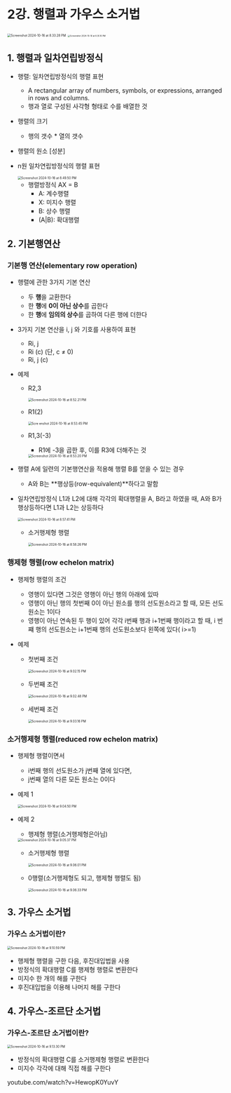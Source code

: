 # 2강. 행렬과 가우스 소거법

<img src="./assets/Screenshot 2024-10-16 at 8.33.28 PM.png" alt="Screenshot 2024-10-16 at 8.33.28 PM" style="zoom:50%;" />

<img src="./assets/Screenshot 2024-10-16 at 8.35.16 PM.png" alt="Screenshot 2024-10-16 at 8.35.16 PM" style="zoom:33%;" />



## 1. 행렬과 일차연립방정식

- 행렬: 일차연립방정식의 행렬 표현

  - A rectangular array of numbers, symbols, or expressions, arranged in rows and columns. 
  - 행과 열로 구성된 사각형 형태로 수를 배열한 것

- 행렬의 크기

  - 행의 갯수 * 열의 갯수

- 행렬의 원소 [성분]

- n원 일차연립방정식의 행렬 표현

  <img src="./assets/Screenshot 2024-10-16 at 8.49.50 PM.png" alt="Screenshot 2024-10-16 at 8.49.50 PM" style="zoom:50%;" />

  - 행렬방정식  AX = B
    - A: 계수행렬
    - X: 미지수 행렬
    - B: 상수 행렬
    - (A|B): 확대행렬



## 2. 기본행연산

### 기본행 연산(elementary row operation)

- 행렬에 관한 3가지 기본 연산

  - 두 **행**을 교환한다
  - 한 **행**에 **0이 아닌 상수**를 곱한다
  - 한 **행**에 **임의의 상수**를 곱하여 다른 행에 더한다

- 3가지 기본 연산을 i, j 와 기호를 사용하여 표현

  - Ri, j
  - Ri (c) (단, c ≠ 0)
  - Ri, j (c)

- 예제

  - R2,3

    <img src="./assets/Screenshot 2024-10-16 at 8.52.21 PM.png" alt="Screenshot 2024-10-16 at 8.52.21 PM" style="zoom:50%;" />

  - R1(2)

    <img src="./assets/Screenshot 2024-10-16 at 8.53.45 PM.png" alt="Scre enshot 2024-10-16 at 8.53.45 PM" style="zoom:50%;" />

  - R1,3(-3)

    - R1에 -3을 곱한 후, 이를 R3에 더해주는 것

    <img src="./assets/Screenshot 2024-10-16 at 8.53.20 PM.png" alt="Screenshot 2024-10-16 at 8.53.20 PM" style="zoom:50%;" />

- 행렬 A에 일련의 기본행연산을 적용해 행렬 B를 얻을 수 있는 경우

  - A와 B는 **행상등(row-equivalent)**하다고 말함

- 일차연립방정식 L1과 L2에 대해 각각의 확대행렬을 A, B라고 하였을 때, A와 B가 행상등하다면 L1과 L2는 상등하다

  <img src="./assets/Screenshot 2024-10-16 at 8.57.41 PM.png" alt="Screenshot 2024-10-16 at 8.57.41 PM" style="zoom:50%;" />

  - 소거행제형 행렬

    <img src="./assets/Screenshot 2024-10-16 at 8.58.26 PM.png" alt="Screenshot 2024-10-16 at 8.58.26 PM" style="zoom:50%;" />



### 행제형 행렬(row echelon matrix)

- 행제형 행렬의 조건

  - 영행이 있다면 그것은 영행이 아닌 행의 아래에 있따
  - 영행이 아닌 행의 첫번째 0이 아닌 원소를 행의 선도원소라고 할 때, 모든 선도원소는 1이다
  - 영행이 아닌 연속된 두 행이 있어 각각 i번째 행과 i+1번째 행이라고 할 때, i 번쨰 행의 선도원소는 i+1번째 행의 선도원소보다 왼쪽에 있다( i>=1)

- 예제

  - 첫번째 조건

    <img src="./assets/Screenshot 2024-10-16 at 9.02.15 PM.png" alt="Screenshot 2024-10-16 at 9.02.15 PM" style="zoom:50%;" />

  - 두번째 조건

    <img src="./assets/Screenshot 2024-10-16 at 9.02.48 PM.png" alt="Screenshot 2024-10-16 at 9.02.48 PM" style="zoom:50%;" />

  - 세번째 조건

    <img src="./assets/Screenshot 2024-10-16 at 9.03.16 PM.png" alt="Screenshot 2024-10-16 at 9.03.16 PM" style="zoom:50%;" />



### 소거행제형 행렬(reduced row echelon matrix)

- 행제형 행렬이면서

  - i번째 행의 선도원소가 j번째 열에 있다면,
  - j번째 열의 다른 모든 원소는 0이다

- 예제 1

  <img src="./assets/Screenshot 2024-10-16 at 9.04.50 PM.png" alt="Screenshot 2024-10-16 at 9.04.50 PM" style="zoom:50%;" />

- 예제 2

  - 행제형 행렬(소거행제형은아님)

  <img src="./assets/Screenshot 2024-10-16 at 9.05.37 PM.png" alt="Screenshot 2024-10-16 at 9.05.37 PM" style="zoom:50%;" />

  - 소거행제형 행렬

    <img src="./assets/Screenshot 2024-10-16 at 9.06.01 PM.png" alt="Screenshot 2024-10-16 at 9.06.01 PM" style="zoom:50%;" />

  - 0행렬(소거행제형도 되고, 행제형 행렬도 됨)

    <img src="./assets/Screenshot 2024-10-16 at 9.06.33 PM.png" alt="Screenshot 2024-10-16 at 9.06.33 PM" style="zoom:50%;" />



## 3. 가우스 소거법

### 가우스 소거법이란?

<img src="./assets/Screenshot 2024-10-16 at 9.10.59 PM.png" alt="Screenshot 2024-10-16 at 9.10.59 PM" style="zoom:50%;" />

- 행제형 행렬을 구한 다음, 후진대입법을 사용 
- 방정식의 확대행렬 C를 행제형 행렬로 변환한다
- 미지수 한 개의 해를 구한다
- 후진대입법을 이용해 나머지 해를 구한다



## 4. 가우스-조르단 소거법

### 가우스-조르단 소거법이란?

<img src="./assets/Screenshot 2024-10-16 at 9.13.30 PM.png" alt="Screenshot 2024-10-16 at 9.13.30 PM" style="zoom:50%;" />

- 방정식의 확대행렬 C를 소거행제형 행렬로 변환한다
- 미지수 각각에 대해 직접 해를 구한다



youtube.com/watch?v=HewopK0YuvY